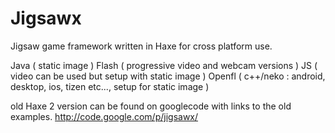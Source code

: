 Jigsawx
=======

Jigsaw game framework written in Haxe for cross platform use.

Java ( static image )
Flash ( progressive video and webcam versions )
JS ( video can be used but setup with static image )
Openfl ( c++/neko : android, desktop, ios, tizen etc..., setup for static image )


old Haxe 2 version can be found on googlecode with links to the old examples.
http://code.google.com/p/jigsawx/

